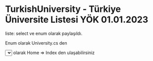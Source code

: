 # TurkishUniversity - Türkiye Üniversite Listesi YÖK 01.01.2023

liste: select ve enum olarak paylaşıldı.

Enum olarak University.cs den 

<select></select> olarak Home => Index den ulaşabilirsiniz 
